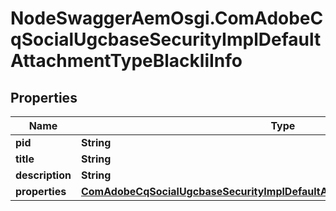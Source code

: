 # NodeSwaggerAemOsgi.ComAdobeCqSocialUgcbaseSecurityImplDefaultAttachmentTypeBlackliInfo

## Properties
Name | Type | Description | Notes
------------ | ------------- | ------------- | -------------
**pid** | **String** |  | [optional] 
**title** | **String** |  | [optional] 
**description** | **String** |  | [optional] 
**properties** | [**ComAdobeCqSocialUgcbaseSecurityImplDefaultAttachmentTypeBlackliProperties**](ComAdobeCqSocialUgcbaseSecurityImplDefaultAttachmentTypeBlackliProperties.md) |  | [optional] 


